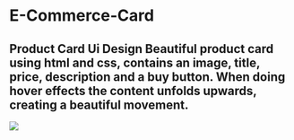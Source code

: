 # E-Commerce-Card
## Product Card Ui Design  Beautiful product card using html and css, contains an image, title, price, description and a buy button. When doing hover effects the content unfolds upwards, creating a beautiful movement.

<img src="https://repository-images.githubusercontent.com/385270055/1f2c9580-e34b-11eb-82bd-5022e36a7b9d"  > 

